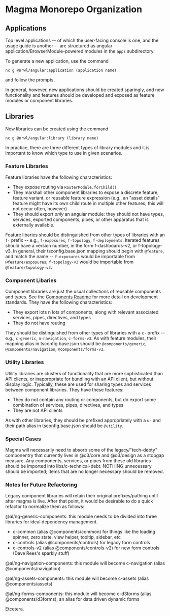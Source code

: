 # Magma Monorepo Organization

## Applications

Top level applications -- of which the user-facing console is one, and the usage guide is another -- are structured as angular application/BrowserModule-powered modules in the `apps` subdirectory.

To generate a new application, use the command

```
nx g @nrwl/angular:application (application name)
```

and follow the prompts.

In general, however, new applications should be created sparingly, and new functionality and features should be developed and exposed as feature modules or component libraries.

## Libraries

New libraries can be created using the command

```
nx g @nrwl/angular:library (library name)
```

In practice, there are three different types of library modules and it is important to know which type to use in given scenarios.

### Feature Libraries

Feature libraries have the following characteristics:
- They expose routing via `RouterModule.forChild()`
- They marshall other component libraries to expose a discrete feature, feature variant, or reusable feature expression (e.g., an "asset details" feature might have its own child route in multiple
      other features; this will not occur often, however)
- They should export *only* an angular module: they should not have types, services, exported components, pipes, or other apparatus that is externally available.

Feature libaries should be distinguished from other types of libraries with an `f-` prefix -- e.g., `f-exposures`, `f-topology`, `f-deployments`.  Iterated features should have a version number, 
in the form f-dashboards-v2, or f-topology-v3.  In general, their tsconfig.base.json mapping should begin with `@feature`, and match the name -- `f-exposures` would be importable from `@feature/exposures`;
`f-topology-v3` would be importable from `@feature/topology-v3`.

### Component Libaries

Component libraries are just the usual collections of reusable components and types.  See the [Components Readme](COMPONENTS.md) for more detail on development standards.  They have the following characteristics:

- They export lots n lots of components, along with relevant associated services, pipes, directives, and types
- They do not have routing

They should be distinguished from other types of libraries with a `c-` prefix -- e.g., `c-generic`, `n-navigation`, `c-forms-v3`.  As with feature modules, their mapping alias in tsconfig.base.json should
be `@components/generic`, `@components/navigation`, `@components/forms-v3`.  

### Utility Libraries

Utility libraries are clusters of functionality that are more sophisticated than API clients, or inappropriate for bundling with an API client, but without display logic.  Typically, these are used
for sharing types and services between component libraries.  They have these features:

- They do not contain any routing or components, but do export some combination of services, pipes, directives, and types
- They are not API clients
    
As with other libraries, they should be prefixed appropriately with a `u-` and their path alias in tsconfig.base.json should be `@utility`.

### Special Cases

Magma will necessarily need to absorb some of the legacy/"tech-debty" componentry that currently lives in @o3/core and @o3/design as a stopgap measure.  Any components, services, or pipes from these
old libraries should be imported into libs/c-technical-debt.  NOTHING unnecessary should be imported; items that are no longer necessary should be removed. 

### Notes for Future Refactoring

Legacy component libraries will retain their original prefixes/pathing until after magma is live.  After that point, it would be desirable to do a quick refactor to normalize them as follows:

@al/ng-generic-components: this module needs to be divided into three libraries for ideal dependency management.

- c-common (alias @components/common) for things like the loading spinner, zero state, view helper, tooltip, sidebar, etc
- c-controls (alias @components/controls) for legacy form controls
- c-controls-v2 (alias @components/controls-v2) for new form controls (Dave Rees's sparkly stuff)

@al/ng-navigation-components: this module will become c-navigation (alias @components/navigation)

@al/ng-assets-components: this module will become c-assets (alias @components/assets)

@al/ng-forms-components: this module will become c-d3forms (alias @components/d3forms), an alias for data driven dynamic forms

Etcetera.
